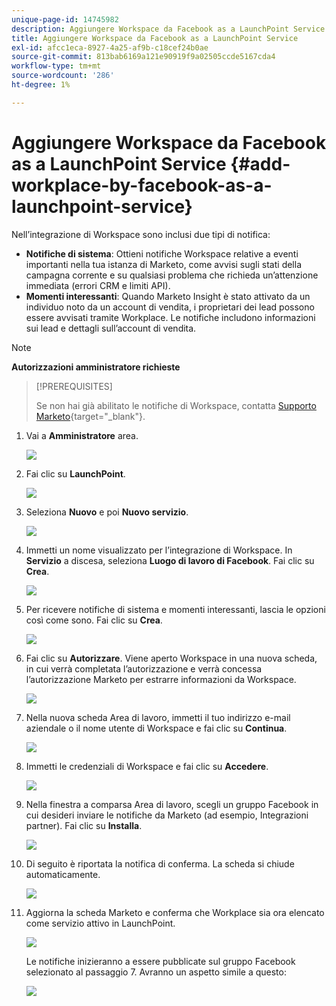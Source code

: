 ```yaml
---
unique-page-id: 14745982
description: Aggiungere Workspace da Facebook as a LaunchPoint Service - Documentazione Marketo - Documentazione del prodotto
title: Aggiungere Workspace da Facebook as a LaunchPoint Service
exl-id: afcc1eca-8927-4a25-af9b-c18cef24b0ae
source-git-commit: 813bab6169a121e90919f9a02505ccde5167cda4
workflow-type: tm+mt
source-wordcount: '286'
ht-degree: 1%

---
```


# Aggiungere Workspace da Facebook as a LaunchPoint Service {#add-workplace-by-facebook-as-a-launchpoint-service}

Nell’integrazione di Workspace sono inclusi due tipi di notifica:

* **Notifiche di sistema**: Ottieni notifiche Workspace relative a eventi importanti nella tua istanza di Marketo, come avvisi sugli stati della campagna corrente e su qualsiasi problema che richieda un’attenzione immediata (errori CRM e limiti API).
* **Momenti interessanti**: Quando Marketo Insight è stato attivato da un individuo noto da un account di vendita, i proprietari dei lead possono essere avvisati tramite Workplace. Le notifiche includono informazioni sui lead e dettagli sull’account di vendita.

>[!NOTE]
>
>**Autorizzazioni amministratore richieste**

>[!PREREQUISITES]
>
>Se non hai già abilitato le notifiche di Workspace, contatta [Supporto Marketo](https://nation.marketo.com/t5/Support/ct-p/Support){target=&quot;_blank&quot;}.

1. Vai a **Amministratore** area.

   ![](assets/add-workplace-by-facebook-as-a-launchpoint-service-1.png)

1. Fai clic su **LaunchPoint**.

   ![](assets/add-workplace-by-facebook-as-a-launchpoint-service-2.png)

1. Seleziona **Nuovo** e poi **Nuovo servizio**.

   ![](assets/add-workplace-by-facebook-as-a-launchpoint-service-3.png)

1. Immetti un nome visualizzato per l’integrazione di Workspace. In **Servizio** a discesa, seleziona **Luogo di lavoro di Facebook**. Fai clic su **Crea**.

   ![](assets/add-workplace-by-facebook-as-a-launchpoint-service-4.png)

1. Per ricevere notifiche di sistema e momenti interessanti, lascia le opzioni così come sono. Fai clic su **Crea**.

   ![](assets/add-workplace-by-facebook-as-a-launchpoint-service-5.png)

1. Fai clic su **Autorizzare**. Viene aperto Workspace in una nuova scheda, in cui verrà completata l’autorizzazione e verrà concessa l’autorizzazione Marketo per estrarre informazioni da Workspace.

   ![](assets/add-workplace-by-facebook-as-a-launchpoint-service-6.png)

1. Nella nuova scheda Area di lavoro, immetti il tuo indirizzo e-mail aziendale o il nome utente di Workspace e fai clic su **Continua**.

   ![](assets/add-workplace-by-facebook-as-a-launchpoint-service-7.png)

1. Immetti le credenziali di Workspace e fai clic su **Accedere**.

   ![](assets/add-workplace-by-facebook-as-a-launchpoint-service-8.png)

1. Nella finestra a comparsa Area di lavoro, scegli un gruppo Facebook in cui desideri inviare le notifiche da Marketo (ad esempio, Integrazioni partner). Fai clic su **Installa**.

   ![](assets/add-workplace-by-facebook-as-a-launchpoint-service-9.png)

1. Di seguito è riportata la notifica di conferma. La scheda si chiude automaticamente.

   ![](assets/add-workplace-by-facebook-as-a-launchpoint-service-10.png)

1. Aggiorna la scheda Marketo e conferma che Workplace sia ora elencato come servizio attivo in LaunchPoint.

   ![](assets/add-workplace-by-facebook-as-a-launchpoint-service-11.png)

   Le notifiche inizieranno a essere pubblicate sul gruppo Facebook selezionato al passaggio 7. Avranno un aspetto simile a questo:

   ![](assets/add-workplace-by-facebook-as-a-launchpoint-service-12.png)
